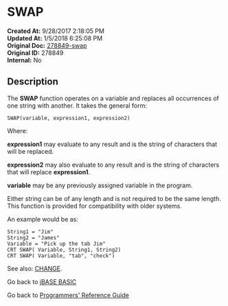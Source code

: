 # SWAP

**Created At:** 9/28/2017 2:18:05 PM  
**Updated At:** 1/5/2018 6:25:08 PM  
**Original Doc:** [278849-swap](https://docs.jbase.com/36868-jbase-basic/278849-swap)  
**Original ID:** 278849  
**Internal:** No  

## Description

The **SWAP** function operates on a variable and replaces all occurrences of one string with another. It takes the general form:

```
SWAP(variable, expression1, expression2)
```

Where:

**expression1** may evaluate to any result and is the string of characters that will be replaced.

**expression2** may also evaluate to any result and is the string of characters that will replace **expression1**.

**variable** may be any previously assigned variable in the program.

Either string can be of any length and is not required to be the same length. This function is provided for compatibility with older systems.

An example would be as:

```
String1 = "Jim"
String2 = "James"
Variable = "Pick up the tab Jim"
CRT SWAP( Variable, String1, String2)
CRT SWAP( Variable, "tab", "check")
```

See also: [CHANGE](./../change).

Go back to [jBASE BASIC](./../README.md)

Go back to [Programmers' Reference Guide](./../../reference-guides/jbc/README.md)

  
<PageFooter />
